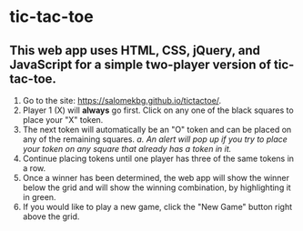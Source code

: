 # tic-tac-toe

## This web app uses HTML, CSS, jQuery, and JavaScript for a simple two-player version of tic-tac-toe.

1. Go to the site: https://salomekbg.github.io/tictactoe/.
2. Player 1 (X) will **always** go first.  Click on any one of the black squares to place your "X" token.
3.  The next token will automatically be an "O" token and can be placed on any of the remaining squares.
  *a. An alert will pop up if you try to place your token on any square that already has a token in it.*
4.  Continue placing tokens until one player has three of the same tokens in a row.
5.  Once a winner has been determined, the web app will show the winner below the grid and will show the winning combination, by highlighting it in green.
6.  If you would like to play a new game, click the "New Game" button right above the grid.
